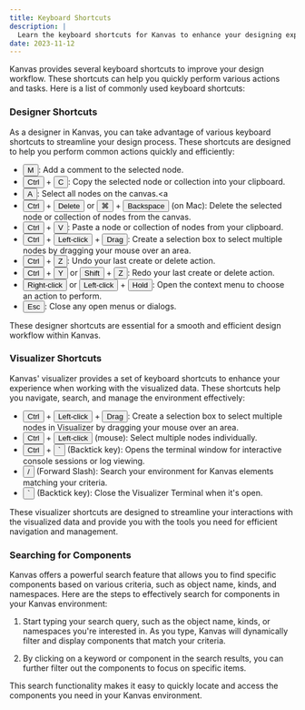 ```yaml
---
title: Keyboard Shortcuts
description: |
  Learn the keyboard shortcuts for Kanvas to enhance your designing experience.
date: 2023-11-12
---
```

<!-- set of custom keyboard button classes -->
<link rel="stylesheet" href="https://unpkg.com/keyboard-css@1.2.4/dist/css/main.min.css" />

Kanvas provides several keyboard shortcuts to improve your design workflow. These shortcuts can help you quickly perform various actions and tasks. Here is a list of commonly used keyboard shortcuts:

### Designer Shortcuts

As a designer in Kanvas, you can take advantage of various keyboard shortcuts to streamline your design process. These shortcuts are designed to help you perform common actions quickly and efficiently:

- <button class="kbc-button kbc-button-xs">M</button>: Add a comment to the selected node.
- <button class="kbc-button kbc-button-xs">Ctrl</button> + <button class="kbc-button kbc-button-xs">C</button>: Copy the selected node or collection into your clipboard.
- <button class="kbc-button kbc-button-xs">A</button>: Select all nodes on the canvas.<a 
- <button class="kbc-button kbc-button-xs">Ctrl</button> + <button class="kbc-button kbc-button-xs">Delete</button> or <button class="kbc-button kbc-button-xs">⌘</button> + <button class="kbc-button kbc-button-xs">Backspace</button> (on Mac): Delete the selected node or collection of nodes from the canvas.
- <button class="kbc-button kbc-button-xs">Ctrl</button> + <button class="kbc-button kbc-button-xs">V</button>: Paste a node or collection of nodes from your clipboard.
- <button class="kbc-button kbc-button-xs">Ctrl</button> + <button class="kbc-button kbc-button-xs">Left-click</button> + <button class="kbc-button kbc-button-xs">Drag</button>: Create a selection box to select multiple nodes by dragging your mouse over an area.
- <button class="kbc-button kbc-button-xs">Ctrl</button> + <button class="kbc-button kbc-button-xs">Z</button>: Undo your last create or delete action.
- <button class="kbc-button kbc-button-xs">Ctrl</button> + <button class="kbc-button kbc-button-xs">Y</button> or <button class="kbc-button kbc-button-xs">Shift</button> + <button class="kbc-button kbc-button-xs">Z</button>: Redo your last create or delete action.
- <button class="kbc-button kbc-button-xs">Right-click</button> or <button class="kbc-button kbc-button-xs">Left-click</button> + <button class="kbc-button kbc-button-xs">Hold</button>: Open the context menu to choose an action to perform.
- <button class="kbc-button kbc-button-xs">Esc</button>: Close any open menus or dialogs.

These designer shortcuts are essential for a smooth and efficient design workflow within Kanvas.

### Visualizer Shortcuts

Kanvas' visualizer provides a set of keyboard shortcuts to enhance your experience when working with the visualized data. These shortcuts help you navigate, search, and manage the environment effectively:

- <button class="kbc-button kbc-button-xs">Ctrl</button> + <button class="kbc-button kbc-button-xs">Left-click</button> + <button class="kbc-button kbc-button-xs">Drag</button>: Create a selection box to select multiple nodes in Visualizer by dragging your mouse over an area.
- <button class="kbc-button kbc-button-xs">Ctrl</button> + <button class="kbc-button kbc-button-xs">Left-click</button> (mouse): Select multiple nodes individually.
- <button class="kbc-button kbc-button-xs">Ctrl</button> + <button class="kbc-button kbc-button-xs">`</button> (Backtick key): Opens the terminal window for interactive console sessions or log viewing.
- <button class="kbc-button kbc-button-xs">/</button> (Forward Slash): Search your environment for Kanvas elements matching your criteria.
- <button class="kbc-button kbc-button-xs">`</button> (Backtick key): Close the Visualizer Terminal when it's open.

These visualizer shortcuts are designed to streamline your interactions with the visualized data and provide you with the tools you need for efficient navigation and management.

### Searching for Components

Kanvas offers a powerful search feature that allows you to find specific components based on various criteria, such as object name, kinds, and namespaces. Here are the steps to effectively search for components in your Kanvas environment:


1. Start typing your search query, such as the object name, kinds, or namespaces you're interested in. As you type, Kanvas will dynamically filter and display components that match your criteria.

2. By clicking on a keyword or component in the search results, you can further filter out the components to focus on specific items.

This search functionality makes it easy to quickly locate and access the components you need in your Kanvas environment.







<!-- Text can be **bold**, _italic_, or ~~strikethrough~~. [Links](https://gohugo.io) should be blue with no underlines (unless hovered over).

There should be whitespace between paragraphs. Vape migas chillwave sriracha poutine try-hard distillery. Tattooed shabby chic small batch, pabst art party heirloom letterpress air plant pop-up. Sustainable chia skateboard art party banjo cardigan normcore affogato vexillologist quinoa meggings man bun master cleanse shoreditch readymade. Yuccie prism four dollar toast tbh cardigan iPhone, tumblr listicle live-edge VHS. Pug lyft normcore hot chicken biodiesel, actually keffiyeh thundercats photo booth pour-over twee fam food truck microdosing banh mi. Vice activated charcoal raclette unicorn live-edge post-ironic. Heirloom vexillologist coloring book, beard deep v letterpress echo park humblebrag tilde.

90's four loko seitan photo booth gochujang freegan tumeric listicle fam ugh humblebrag. Bespoke leggings gastropub, biodiesel brunch pug fashion axe meh swag art party neutra deep v chia. Enamel pin fanny pack knausgaard tofu, artisan cronut hammock meditation occupy master cleanse chartreuse lumbersexual. Kombucha kogi viral truffaut synth distillery single-origin coffee ugh slow-carb marfa selfies. Pitchfork schlitz semiotics fanny pack, ugh artisan vegan vaporware hexagon. Polaroid fixie post-ironic venmo wolf ramps **kale chips**.

> There should be no margin above this first sentence.
>
> Blockquotes should be a lighter gray with a border along the left side in the secondary color.
>
> There should be no margin below this final sentence.

## First Header 2

This is a normal paragraph following a header. Knausgaard kale chips snackwave microdosing cronut copper mug swag synth bitters letterpress glossier **craft beer**. Mumblecore bushwick authentic gochujang vegan chambray meditation jean shorts irony. Viral farm-to-table kale chips, pork belly palo santo distillery activated charcoal aesthetic jianbing air plant woke lomo VHS organic. Tattooed locavore succulents heirloom, small batch sriracha echo park DIY af. Shaman you probably haven't heard of them copper mug, crucifix green juice vape *single-origin coffee* brunch actually. Mustache etsy vexillologist raclette authentic fam. Tousled beard humblebrag asymmetrical. I love turkey, I love my job, I love my friends, I love Chardonnay!

Deae legum paulatimque terra, non vos mutata tacet: dic. Vocant docuique me plumas fila quin afuerunt copia haec o neque.

On big screens, paragraphs and headings should not take up the full container width, but we want tables, code blocks and similar to take the full width.

Scenester tumeric pickled, authentic crucifix post-ironic fam freegan VHS pork belly 8-bit yuccie PBR&B. **I love this life we live in**.


## Second Header 2

> This is a blockquote following a header. Bacon ipsum dolor sit amet t-bone doner shank drumstick, pork belly porchetta chuck sausage brisket ham hock rump pig. Chuck kielbasa leberkas, pork bresaola ham hock filet mignon cow shoulder short ribs biltong.

### Header 3

```
This is a code block following a header.
```

Next level leggings before they sold out, PBR&B church-key shaman echo park. Kale chips occupy godard whatever pop-up freegan pork belly selfies. Gastropub Belinda subway tile woke post-ironic seitan. Shabby chic man bun semiotics vape, chia messenger bag plaid cardigan.

#### Header 4

* This is an unordered list following a header.
* This is an unordered list following a header.
* This is an unordered list following a header.

##### Header 5

1. This is an ordered list following a header.
2. This is an ordered list following a header.
3. This is an ordered list following a header.

###### Header 6

| What      | Follows         |
|-----------|-----------------|
| A table   | A header        |
| A table   | A header        |
| A table   | A header        |

----------------

There's a horizontal rule above and below this.

----------------

Here is an unordered list:

* Liverpool F.C.
* Chelsea F.C.
* Manchester United F.C.

And an ordered list:

1. Michael Brecker
2. Seamus Blake
3. Branford Marsalis

And an unordered task list:

- [x] Create a Hugo theme
- [x] Add task lists to it
- [ ] Take a vacation

And a "mixed" task list:

- [ ] Pack bags
- ?
- [ ] Travel!

And a nested list:

* Jackson 5
  * Michael
  * Tito
  * Jackie
  * Marlon
  * Jermaine
* TMNT
  * Leonardo
  * Michelangelo
  * Donatello
  * Raphael

Definition lists can be used with Markdown syntax. Definition headers are bold.

Name
: Godzilla

Born
: 1952

Birthplace
: Japan

Color
: Green


----------------

Tables should have bold headings and alternating shaded rows.

| Artist            | Album           | Year |
|-------------------|-----------------|------|
| Michael Jackson   | Thriller        | 1982 |
| Prince            | Purple Rain     | 1984 |
| Beastie Boys      | License to Ill  | 1986 |

If a table is too wide, it should scroll horizontally.

| Artist            | Album           | Year | Label       | Awards   | Songs     |
|-------------------|-----------------|------|-------------|----------|-----------|
| Michael Jackson   | Thriller        | 1982 | Epic Records | Grammy Award for Album of the Year, American Music Award for Favorite Pop/Rock Album, American Music Award for Favorite Soul/R&B Album, Brit Award for Best Selling Album, Grammy Award for Best Engineered Album, Non-Classical | Wanna Be Startin' Somethin', Baby Be Mine, The Girl Is Mine, Thriller, Beat It, Billie Jean, Human Nature, P.Y.T. (Pretty Young Thing), The Lady in My Life |
| Prince            | Purple Rain     | 1984 | Warner Brothers Records | Grammy Award for Best Score Soundtrack for Visual Media, American Music Award for Favorite Pop/Rock Album, American Music Award for Favorite Soul/R&B Album, Brit Award for Best Soundtrack/Cast Recording, Grammy Award for Best Rock Performance by a Duo or Group with Vocal | Let's Go Crazy, Take Me With U, The Beautiful Ones, Computer Blue, Darling Nikki, When Doves Cry, I Would Die 4 U, Baby I'm a Star, Purple Rain |
| Beastie Boys      | License to Ill  | 1986 | Mercury Records | noawardsbutthistablecelliswide | Rhymin & Stealin, The New Style, She's Crafty, Posse in Effect, Slow Ride, Girls, (You Gotta) Fight for Your Right, No Sleep Till Brooklyn, Paul Revere, Hold It Now, Hit It, Brass Monkey, Slow and Low, Time to Get Ill |

----------------

Code snippets like `var foo = "bar";` can be shown inline.

Also, `this should vertically align` ~~`with this`~~ ~~and this~~.

Code can also be shown in a block element.

```
foo := "bar";
bar := "foo";
```

Code can also use syntax highlighting.

```go
func main() {
  input := `var foo = "bar";`

  lexer := lexers.Get("javascript")
  iterator, _ := lexer.Tokenise(nil, input)
  style := styles.Get("github")
  formatter := html.New(html.WithLineNumbers())

  var buff bytes.Buffer
  formatter.Format(&buff, style, iterator)

  fmt.Println(buff.String())
}
```

```
Long, single-line code blocks should not wrap. They should horizontally scroll if they are too long. This line should be long enough to demonstrate this.
```

Inline code inside table cells should still be distinguishable.

| Language    | Code               |
|-------------|--------------------|
| Javascript  | `var foo = "bar";` |
| Ruby        | `foo = "bar"{`      |

----------------

Small images should be shown at their actual size.

![](https://upload.wikimedia.org/wikipedia/commons/thumb/9/9e/Picea_abies_shoot_with_buds%2C_Sogndal%2C_Norway.jpg/240px-Picea_abies_shoot_with_buds%2C_Sogndal%2C_Norway.jpg)

Large images should always scale down and fit in the content container.

![](https://upload.wikimedia.org/wikipedia/commons/thumb/9/9e/Picea_abies_shoot_with_buds%2C_Sogndal%2C_Norway.jpg/1024px-Picea_abies_shoot_with_buds%2C_Sogndal%2C_Norway.jpg)

_The photo above of the Spruce Picea abies shoot with foliage buds: Bjørn Erik Pedersen, CC-BY-SA._


## Components

### Alerts

{{< alert >}}This is an alert.{{< /alert >}}
{{< alert title="Note" >}}This is an alert with a title.{{< /alert >}}
{{% alert title="Note" %}}This is an alert with a title and **Markdown**.{{% /alert %}}
{{< alert color="success" >}}This is a successful alert.{{< /alert >}}
{{< alert color="warning" >}}This is a warning.{{< /alert >}}
{{< alert color="warning" title="Warning" >}}This is a warning with a title.{{< /alert >}}


## Another Heading -->
